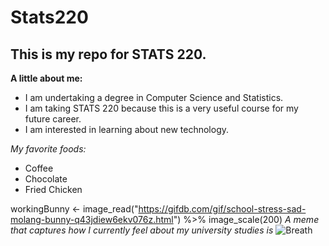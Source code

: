 # Stats220

## This is my repo for STATS 220.

**A little about me:**

- I am undertaking a degree in Computer Science and Statistics.
- I am taking STATS 220 because this is a very useful course for my future career.
- I am interested in learning about new technology.

*My favorite foods:*
* Coffee
* Chocolate
* Fried Chicken

workingBunny <- image_read("https://gifdb.com/gif/school-stress-sad-molang-bunny-q43jdiew6ekv076z.html") %>% image_scale(200)
*A meme that captures how I currently feel about my university studies is* 
![Breath](https://tenor.com/zh-CN/view/hyperventilate-cant-breathe-hyperventilation-sheldon-cooper-gif-8099902463689135266)
